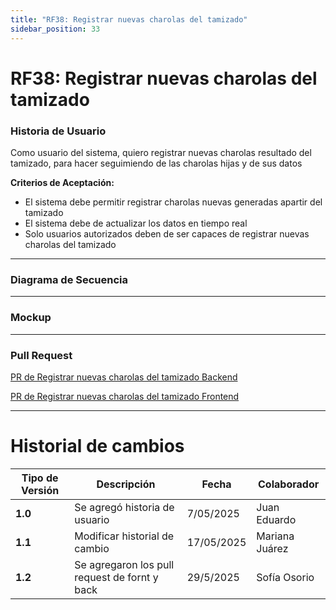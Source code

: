 ```yaml
---
title: "RF38: Registrar nuevas charolas del tamizado"  
sidebar_position: 33
---
```


# RF38: Registrar nuevas charolas del tamizado

### Historia de Usuario
Como usuario del sistema, quiero registrar nuevas charolas resultado del tamizado, para hacer seguimiendo de las charolas hijas y de sus datos

  **Criterios de Aceptación:**
  - El sistema debe permitir registrar charolas nuevas generadas apartir del tamizado
  - El sistema debe de actualizar los datos en tiempo real
  - Solo usuarios autorizados deben de ser capaces de registrar nuevas charolas del tamizado

---

### Diagrama de Secuencia


---

### Mockup

---
### Pull Request

<a href="https://github.com/CodeAnd-Co/TECH-NEBRIOS-BACKEND/pull/39" target="_blank" rel="noopener noreferrer"> PR de Registrar nuevas charolas del tamizado Backend</a>

<a href="https://github.com/CodeAnd-Co/TECH-NEBRIOS-FLUTTER/pull/44" target="_blank" rel="noopener noreferrer"> PR de Registrar nuevas charolas del tamizado Frontend</a>

---


# Historial de cambios
| **Tipo de Versión** | **Descripción**                      | **Fecha** | **Colaborador**   |
| ------------------- | ------------------------------------ | --------- | ----------------- |
| **1.0**             | Se agregó historia de usuario        | 7/05/2025 | Juan Eduardo      |
| **1.1**             | Modificar historial de cambio        | 17/05/2025| Mariana Juárez    |
| **1.2**             | Se agregaron los pull request de fornt y back | 29/5/2025  | Sofía Osorio |